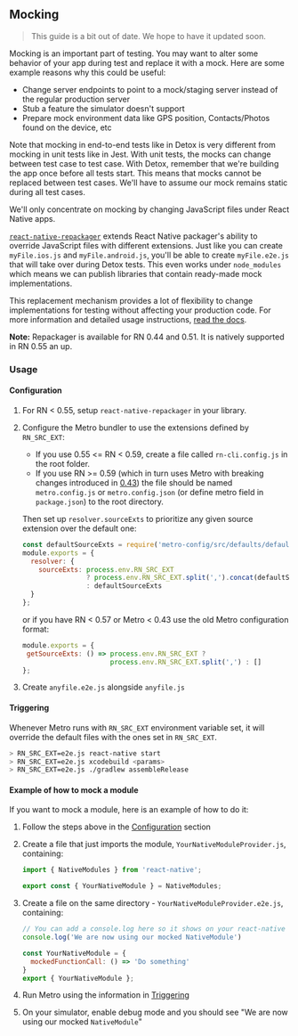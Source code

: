 ## Mocking

> This guide is a bit out of date. We hope to have it updated soon.

Mocking is an important part of testing. You may want to alter some behavior of your app during test and replace it with a mock. Here are some example reasons why this could be useful:

- Change server endpoints to point to a mock/staging server instead of the regular production server
- Stub a feature the simulator doesn't support
- Prepare mock environment data like GPS position, Contacts/Photos found on the device, etc

Note that mocking in end-to-end tests like in Detox is very different from mocking in unit tests like in Jest. With unit tests, the mocks can change between test case to test case. With Detox, remember that we're building the app once before all tests start. This means that mocks cannot be replaced between test cases. We'll have to assume our mock remains static during all test cases.

We'll only concentrate on mocking by changing JavaScript files under React Native apps.

[`react-native-repackager`](https://github.com/wix/react-native-repackager) extends React Native packager's ability to override JavaScript files with different extensions. Just like you can create `myFile.ios.js` and `myFile.android.js`, you'll be able to create `myFile.e2e.js` that will take over during Detox tests. This even works under `node_modules` which means we can publish libraries that contain ready-made mock implementations.

This replacement mechanism provides a lot of flexibility to change implementations for testing without affecting your production code. For more information and detailed usage instructions, [read the docs](https://github.com/wix/react-native-repackager/blob/master/README.md).

**Note:** Repackager is available for RN 0.44 and 0.51. It is natively supported in RN 0.55 an up.

### Usage

#### Configuration

1. For RN < 0.55, setup `react-native-repackager` in your library.

1. Configure the Metro bundler to use the extensions defined by `RN_SRC_EXT`:

   - If you use 0.55 <= RN < 0.59, create a file called `rn-cli.config.js` in the root folder.
   - If you use RN >= 0.59 (which in turn uses Metro with breaking changes introduced in [0.43](https://github.com/facebook/metro/releases/tag/v0.43.0)) the file should be named `metro.config.js` or `metro.config.json` (or define metro field in `package.json`) to the root directory.

   Then set up `resolver.sourceExts` to prioritize any given source extension over the default one:

   ```js
   const defaultSourceExts = require('metro-config/src/defaults/defaults').sourceExts
   module.exports = {
     resolver: { 
       sourceExts: process.env.RN_SRC_EXT
                   ? process.env.RN_SRC_EXT.split(',').concat(defaultSourceExts)
                   : defaultSourceExts
     }
   };
   ```

   or if you have RN < 0.57 or Metro < 0.43 use the old Metro configuration format:

   ```js
   module.exports = {
    getSourceExts: () => process.env.RN_SRC_EXT ? 
                         process.env.RN_SRC_EXT.split(',') : []
   };

   ```

1. Create `anyfile.e2e.js` alongside `anyfile.js`

#### Triggering

Whenever Metro runs with `RN_SRC_EXT` environment variable set, it will override the default files with the ones set in `RN_SRC_EXT`.

```bash
> RN_SRC_EXT=e2e.js react-native start
> RN_SRC_EXT=e2e.js xcodebuild <params>
> RN_SRC_EXT=e2e.js ./gradlew assembleRelease
```

#### Example of how to mock a module

If you want to mock a module, here is an example of how to do it:

1. Follow the steps above in the [Configuration](#Configuration) section

1. Create a file that just imports the module, `YourNativeModuleProvider.js`, containing:

   ```js
   import { NativeModules } from 'react-native';

   export const { YourNativeModule } = NativeModules;
   ```

1. Create a file on the same directory - `YourNativeModuleProvider.e2e.js`, containing:

   ```js
   // You can add a console.log here so it shows on your react-native console:
   console.log('We are now using our mocked NativeModule')

   const YourNativeModule = {
     mockedFunctionCall: () => 'Do something'
   }
   export { YourNativeModule };
   ```

1. Run Metro using the information in [Triggering](#Triggering)

1. On your simulator, enable debug mode and you should see "We are now using our mocked `NativeModule`"
